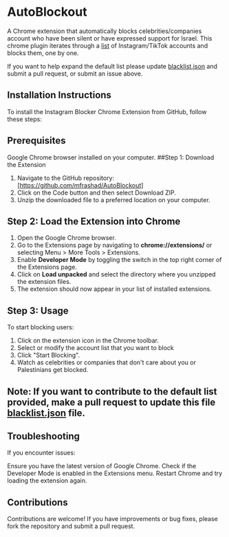 # AutoBlockout
A Chrome extension that automatically blocks celebrities/companies account who have been silent or have expressed support for Israel. This chrome plugin iterates through a [list](https://github.com/mfrashad/AutoBlockout/blob/main/blacklist.json) of Instagram/TikTok accounts and blocks them, one by one.

If you want to help expand the default list please update [blacklist.json](https://github.com/mfrashad/AutoBlockout/blob/main/blacklist.json) and submit a pull request, or submit an issue above. 


## Installation Instructions
To install the Instagram Blocker Chrome Extension from GitHub, follow these steps:

## Prerequisites
Google Chrome browser installed on your computer.
##Step 1: Download the Extension
1. Navigate to the GitHub repository: [https://github.com/mfrashad/AutoBlockout]
2. Click on the Code button and then select Download ZIP.
3. Unzip the downloaded file to a preferred location on your computer.

## Step 2: Load the Extension into Chrome
1. Open the Google Chrome browser.
2. Go to the Extensions page by navigating to **chrome://extensions/** or selecting Menu > More Tools > Extensions.
3. Enable **Developer Mode** by toggling the switch in the top right corner of the Extensions page.
4. Click on **Load unpacked** and select the directory where you unzipped the extension files.
5. The extension should now appear in your list of installed extensions.

## Step 3: Usage

To start blocking users:
1. Click on the extension icon in the Chrome toolbar.
2. Select or modify the account list that you want to block
3. Click "Start Blocking".
4. Watch as celebrities or companies that don't care about you or Palestinians get blocked.

## Note: If you want to contribute to the default list provided, make a pull request to update this file [blacklist.json](https://github.com/mfrashad/AutoBlockout/blob/main/blacklist.json) file.


## Troubleshooting
If you encounter issues:

Ensure you have the latest version of Google Chrome.
Check if the Developer Mode is enabled in the Extensions menu.
Restart Chrome and try loading the extension again.

## Contributions

Contributions are welcome! If you have improvements or bug fixes, please fork the repository and submit a pull request.
